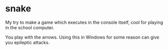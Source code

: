 # snake

My try to make a game which executes in the console itself, cool for playing in the school computer.

You play with the arrows. Using this in Windows for some reason can give you epileptic attacks.
